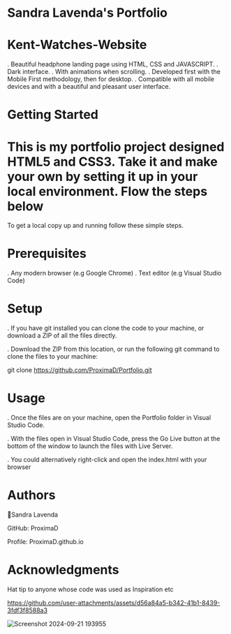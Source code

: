 # Sandra Lavenda's Portfolio

# Kent-Watches-Website

. Beautiful headphone landing page using HTML, CSS and JAVASCRIPT.
. Dark interface.
. With animations when scrolling.
. Developed first with the Mobile First methodology, then for desktop.
. Compatible with all mobile devices and with a beautiful and pleasant user interface.

# Getting Started 

# This is my portfolio project designed HTML5 and CSS3. Take it and make your own by setting it up in your local environment. Flow the steps below

To get a local copy up and running follow these simple steps.

# Prerequisites

. Any modern browser (e.g Google Chrome)
. Text editor (e.g Visual Studio Code)

# Setup

. If you have git installed you can clone the code to your machine, or download a ZIP of all the files directly.

. Download the ZIP from this location, or run the following git command to clone the files to your machine:

git clone https://github.com/ProximaD/Portfolio.git

# Usage

. Once the files are on your machine, open the Portfolio folder in Visual Studio Code.

. With the files open in Visual Studio Code, press the Go Live button at the bottom of the window to launch the files with Live Server.

. You could alternatively right-click and open the index.html with your browser

# Authors

👤Sandra Lavenda

GitHub: ProximaD

Profile: ProximaD.github.io

# Acknowledgments

Hat tip to anyone whose code was used as Inspiration etc







https://github.com/user-attachments/assets/d56a84a5-b342-41b1-8439-3fdf3f8588a3


![Screenshot 2024-09-21 193955](https://github.com/user-attachments/assets/32566810-2c5f-455a-8294-00509c1f110a)


